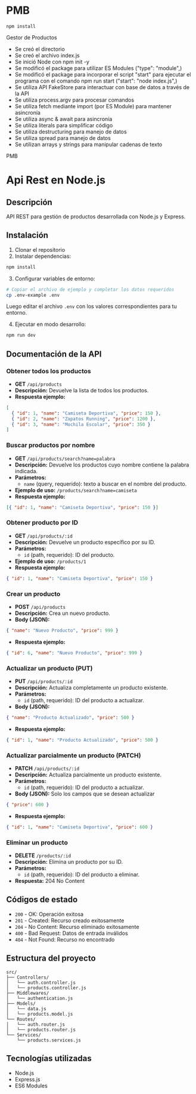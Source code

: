 # PMB
```shell
npm install
```

Gestor de Productos

- Se creó el directorio
- Se creó el archivo index.js
- Se inició Node con npm init -y
- Se modificó el package para utilizar ES Modules ("type": "module",)
- Se modificó el package para incorporar el script "start" para ejecutar el programa con el comando npm run start ("start": "node index.js",)
- Se utiliza API FakeStore para interactuar con base de datos a través de la API
- Se utiliza process.argv para procesar comandos
- Se utiliza fetch mediante import (por ES Module) para mantener asincronía
- Se utiliza async & await para asincronía
- Se utiliza literals para simplificar código
- Se utiliza destructuring para manejo de datos
- Se utiliza spread para manejo de datos
- Se utilizan arrays y strings para manipular cadenas de texto

PMB


# Api Rest en Node.js

## Descripción

API REST para gestión de productos desarrollada con Node.js y Express.

## Instalación

1. Clonar el repositorio
2. Instalar dependencias:

```bash
npm install
```

3. Configurar variables de entorno:

```bash
# Copiar el archivo de ejemplo y completar los datos requeridos
cp .env-example .env
```

Luego editar el archivo `.env` con los valores correspondientes para tu entorno.

4. Ejecutar en modo desarrollo:

```bash
npm run dev
```

## Documentación de la API

### Obtener todos los productos

- **GET** `/api/products`
- **Descripción:** Devuelve la lista de todos los productos.
- **Respuesta ejemplo:**

```json
[
  { "id": 1, "name": "Camiseta Deportiva", "price": 150 },
  { "id": 2, "name": "Zapatos Running", "price": 1200 },
  { "id": 3, "name": "Mochila Escolar", "price": 350 }
]
```

### Buscar productos por nombre

- **GET** `/api/products/search?name=palabra`
- **Descripción:** Devuelve los productos cuyo nombre contiene la palabra indicada.
- **Parámetros:**
  - `name` (query, requerido): texto a buscar en el nombre del producto.
- **Ejemplo de uso:** `/products/search?name=camiseta`
- **Respuesta ejemplo:**

```json
[{ "id": 1, "name": "Camiseta Deportiva", "price": 150 }]
```

### Obtener producto por ID

- **GET** `/api/products/:id`
- **Descripción:** Devuelve un producto específico por su ID.
- **Parámetros:**
  - `id` (path, requerido): ID del producto.
- **Ejemplo de uso:** `/products/1`
- **Respuesta ejemplo:**

```json
{ "id": 1, "name": "Camiseta Deportiva", "price": 150 }
```

### Crear un producto

- **POST** `/api/products`
- **Descripción:** Crea un nuevo producto.
- **Body (JSON):**

```json
{ "name": "Nuevo Producto", "price": 999 }
```

- **Respuesta ejemplo:**

```json
{ "id": 6, "name": "Nuevo Producto", "price": 999 }
```

### Actualizar un producto (PUT)

- **PUT** `/api/products/:id`
- **Descripción:** Actualiza completamente un producto existente.
- **Parámetros:**
  - `id` (path, requerido): ID del producto a actualizar.
- **Body (JSON):**

```json
{ "name": "Producto Actualizado", "price": 500 }
```

- **Respuesta ejemplo:**

```json
{ "id": 1, "name": "Producto Actualizado", "price": 500 }
```

### Actualizar parcialmente un producto (PATCH)

- **PATCH** `/api/products/:id`
- **Descripción:** Actualiza parcialmente un producto existente.
- **Parámetros:**
  - `id` (path, requerido): ID del producto a actualizar.
- **Body (JSON):** Solo los campos que se desean actualizar

```json
{ "price": 600 }
```

- **Respuesta ejemplo:**

```json
{ "id": 1, "name": "Camiseta Deportiva", "price": 600 }
```

### Eliminar un producto

- **DELETE** `/products/:id`
- **Descripción:** Elimina un producto por su ID.
- **Parámetros:**
  - `id` (path, requerido): ID del producto a eliminar.
- **Respuesta:** 204 No Content

## Códigos de estado

- `200` - OK: Operación exitosa
- `201` - Created: Recurso creado exitosamente
- `204` - No Content: Recurso eliminado exitosamente
- `400` - Bad Request: Datos de entrada inválidos
- `404` - Not Found: Recurso no encontrado

## Estructura del proyecto

```
src/
├── Controllers/
│   └── auth.controller.js
│   └── products.controller.js
├── Middlewares/
│   └── authentication.js
├── Models/
│   └── data.js
│   └── products.model.js
└── Routes/
│   └── auth.router.js
│   └── products.router.js
└── Services/
    └── products.services.js
```

## Tecnologías utilizadas

- Node.js
- Express.js
- ES6 Modules
